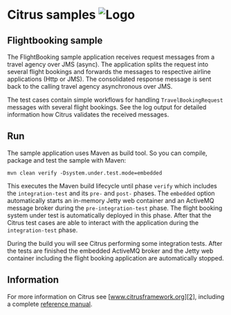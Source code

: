 Citrus samples ![Logo][1]
==============

Flightbooking sample
---------

The FlightBooking sample application receives request messages from a travel agency over JMS (async). The application splits the request into several flight bookings and forwards the messages to respective airline applications (Http or JMS). The consolidated response message is sent back to the calling travel agency asynchronous over JMS.

The test cases contain simple workflows for handling `TravelBookingRequest` messages with several flight bookings. See the log output for detailed information how Citrus validates the received messages.

Run
---------

The sample application uses Maven as build tool. So you can compile, package and test the sample with Maven:
 
```
mvn clean verify -Dsystem.under.test.mode=embedded
```

This executes the Maven build lifecycle until phase `verify` which includes the `integration-test` and its `pre-` and `post-` phases. The `embedded` option automatically starts an in-memory Jetty web container and an ActiveMQ message broker during the `pre-integration-test` phase. The flight booking system under test is automatically deployed in this phase. After that the Citrus test cases are able to interact with the application during the `integration-test` phase.

During the build you will see Citrus performing some integration tests. After the tests are finished the embedded ActiveMQ broker and the Jetty web container including the flight booking application are automatically stopped.

Information
---------

For more information on Citrus see [www.citrusframework.org][2], including
a complete [reference manual][3].

 [1]: https://citrusframework.org/img/brand-logo.png "Citrus"
 [2]: https://citrusframework.org
 [3]: https://citrusframework.org/reference/html/
